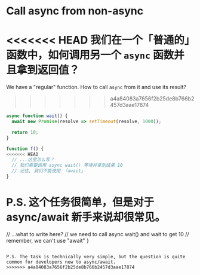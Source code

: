 
# Call async from non-async

<<<<<<< HEAD
我们在一个「普通的」函数中，如何调用另一个 `async` 函数并且拿到返回值？
=======
We have a "regular" function. How to call `async` from it and use its result?
>>>>>>> a4a84083a7656f2b25de8b766b2457d3aae17874

```js
async function wait() {
  await new Promise(resolve => setTimeout(resolve, 1000));

  return 10;
}

function f() {
<<<<<<< HEAD
  // ...这里怎么写？
  // 我们需要调用 async wait() 等待并拿到结果 10
  // 记住, 我们不能使用 「await」
}
```

P.S. 这个任务很简单，但是对于 async/await 新手来说却很常见。
=======
  // ...what to write here?
  // we need to call async wait() and wait to get 10
  // remember, we can't use "await"
}
```

P.S. The task is technically very simple, but the question is quite common for developers new to async/await.
>>>>>>> a4a84083a7656f2b25de8b766b2457d3aae17874
